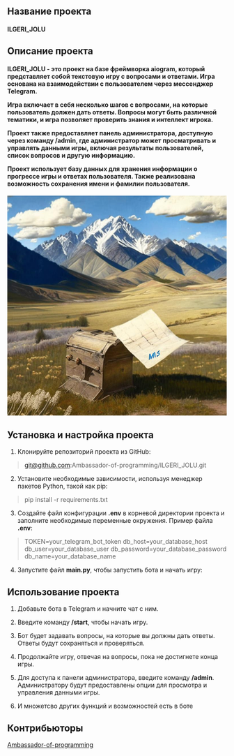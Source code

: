 <h2>Название проекта</h2>	
<h4>ILGERI_JOLU</h4>

<h2>Описание проекта</h2>	
<h4>ILGERI_JOLU - это проект на базе фреймворка aiogram, который представляет собой текстовую игру с вопросами и ответами. Игра основана на взаимодействии с пользователем через мессенджер Telegram.

Игра включает в себя несколько шагов с вопросами, на которые пользователь должен дать ответы. Вопросы могут быть различной тематики, и игра позволяет проверить знания и интеллект игрока.

Проект также предоставляет панель администратора, доступную через команду **/admin**, где администратор может просматривать и управлять данными игры, включая результаты пользователей, список вопросов и другую информацию.

Проект использует базу данных для хранения информации о прогрессе игры и ответах пользователя. Также реализована возможность сохранения имени и фамилии пользователя.</h4>

![](image/logo/logo.jpg)

<h2>Установка и настройка проекта</h2>

1. Клонируйте репозиторий проекта из GitHub:

> git@github.com:Ambassador-of-programming/ILGERI_JOLU.git

2. Установите необходимые зависимости, используя менеджер пакетов Python, такой как pip:
> pip install -r requirements.txt

3. Создайте файл конфигурации **.env** в корневой директории проекта и заполните необходимые переменные окружения. Пример файла **.env**:
> TOKEN=your_telegram_bot_token
db_host=your_database_host
db_user=your_database_user
db_password=your_database_password
db_name=your_database_name

4. Запустите файл **main.py**, чтобы запустить бота и начать игру:

<h2>Использование проекта</h2>

1. Добавьте бота в Telegram и начните чат с ним.

2. Введите команду **/start**, чтобы начать игру.

3. Бот будет задавать вопросы, на которые вы должны дать ответы. Ответы будут сохраняться и проверяться.

4. Продолжайте игру, отвечая на вопросы, пока не достигнете конца игры.

5. Для доступа к панели администратора, введите команду **/admin**. Администратору будут предоставлены опции для просмотра и управления данными игры.

6. И множетсво других функций и возможностей есть в боте

<h2>Контрибьюторы</h2>
<a href="https://www.linkedin.com/in/masterits/">Ambassador-of-programming</a>
